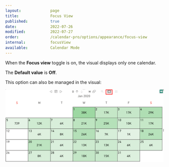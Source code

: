 ```yaml
---
layout:             page
title:              Focus View 
published:          true
date:               2022-07-26
modified:           2022-07-27
order:              /calendar-pro/options/appearance/focus-view
internal:           focusView
available:          Calendar Mode
---
```

When the **Focus view** toggle is on, the visual displays only one calendar.

The **Default value** is **Off**.

This option can also be managed in the visual:

<img src="images/focus.png" width="700" alt="Focus view in Calendar pro">
